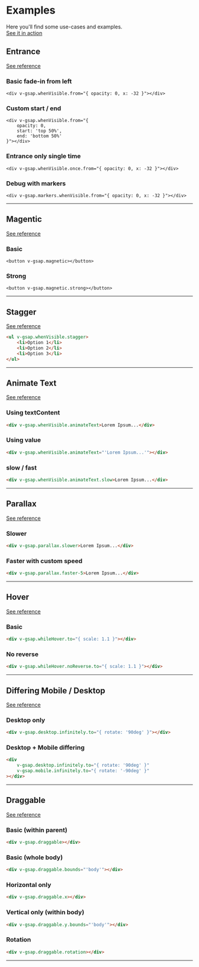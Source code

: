 # Examples

Here you'll find some use-cases and examples. <br />
[See it in action](/playground)

## Entrance
[See reference](/usage/modifiers#whenvisible)

### Basic fade-in from left
```vue
<div v-gsap.whenVisible.from="{ opacity: 0, x: -32 }"></div>
```

### Custom start / end
```vue
<div v-gsap.whenVisible.from="{ 
	opacity: 0,
	start: 'top 50%', 
	end: 'bottom 50%' 
}"></div>
```

### Entrance only single time
```vue
<div v-gsap.whenVisible.once.from="{ opacity: 0, x: -32 }"></div>
```

### Debug with markers
```vue
<div v-gsap.markers.whenVisible.from="{ opacity: 0, x: -32 }"></div>
```

---


## Magentic
[See reference](/usage/modifiers#magnetic)

### Basic
```vue
<button v-gsap.magnetic></button>
```

### Strong
```vue
<button v-gsap.magnetic.strong></button>
```

---

## Stagger
[See reference](/usage/modifiers#stagger)

```html
<ul v-gsap.whenVisible.stagger>
	<li>Option 1</li>
	<li>Option 2</li>
	<li>Option 3</li>
</ul>
```

---

## Animate Text
[See reference](/usage/modifiers#animatetext)

### Using textContent
```html
<div v-gsap.whenVisible.animateText>Lorem Ipsum...</div>
```

### Using value
```html
<div v-gsap.whenVisible.animateText="'Lorem Ipsum...'"></div>
```

### slow / fast
```html
<div v-gsap.whenVisible.animateText.slow>Lorem Ipsum...</div>
```

---

## Parallax
[See reference](/usage/modifiers#parallax)

### Slower
```html
<div v-gsap.parallax.slower>Lorem Ipsum...</div>
```

### Faster with custom speed
```html
<div v-gsap.parallax.faster-5>Lorem Ipsum...</div>
```

---

## Hover
[See reference](/usage/modifiers#whilehover)

### Basic
```html
<div v-gsap.whileHover.to="{ scale: 1.1 }"></div>
```

### No reverse
```html
<div v-gsap.whileHover.noReverse.to="{ scale: 1.1 }"></div>
```

---

## Differing Mobile / Desktop
[See reference](/usage/modifiers#mobile)

### Desktop only
```html
<div v-gsap.desktop.infinitely.to="{ rotate: '90deg' }"></div>
```

### Desktop + Mobile differing
```html
<div 
	v-gsap.desktop.infinitely.to="{ rotate: '90deg' }"
	v-gsap.mobile.infinitely.to="{ rotate: '-90deg' }"
></div>
```

---

## Draggable
[See reference](/usage/modifiers#draggable)

### Basic (within parent)
```html
<div v-gsap.draggable></div>
```

### Basic (whole body)
```html
<div v-gsap.draggable.bounds="'body'"></div>
```

### Horizontal only
```html
<div v-gsap.draggable.x></div>
```

### Vertical only (within body)
```html
<div v-gsap.draggable.y.bounds="'body'"></div>
```

### Rotation
```html
<div v-gsap.draggable.rotation></div>
```

---